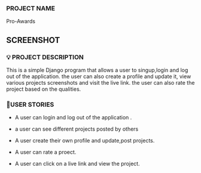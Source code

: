 ### PROJECT NAME

Pro-Awards


## SCREENSHOT

<!-- ![MYPORTFOLIO](./awapp/static/images/instscreen.png) -->

### :bulb: PROJECT DESCRIPTION

This is a simple Django program that allows a user to singup,login and log out of the application. the user can also create a profile and update it, view various projects screenshots and visit the live link. the user can also rate the project based on the qualities. 

### :pushpin:USER STORIES
- A user can login and log out of the application .
- a user can see different projects posted by others 
- A user create their own profile and update,post projects.

- A user can rate  a proect.
- A user can  click on  a live link and view the project. 
